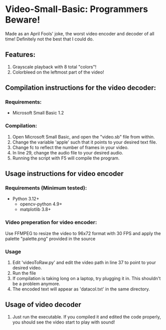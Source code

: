 # Video-Small-Basic: Programmers Beware!
Made as an April Fools' joke, the worst video encoder and decoder of all time! Definitely not the best that I could do.

## Features:
1. Grayscale playback with 8 total "colors"!
2. Colorbleed on the leftmost part of the video!

## Compilation instructions for the video decoder:

### Requirements:
* Microsoft Small Basic 1.2
  
### Compilation:

1. Open Microsoft Small Basic, and open the "video.sb" file from within.
2. Change the variable 'apple' such that it points to your desired text file.
3. Change fc to reflect the number of frames in your video.
4. In line 29, change the audio file to your desired audio.
5. Running the script with F5 will compile the program.

## Usage instructions for video encoder

### Requirements (Minimum tested):
* Python 3.12+
  * opencv-python 4.9+
  * matplotlib 3.8+

### Video preperation for video encoder:
Use FFMPEG to resize the video to 96x72 format with 30 FPS and apply the palette "palette.png" provided in the source

### Usage

1. Edit 'videoToRaw.py' and edit the video path in line 37 to point to your desired video.
2. Run the file
3. If compilation is taking long on a laptop, try plugging it in. This shouldn't be a problem anymore.
4. The encoded text will appear as 'datacol.txt' in the same directory.

## Usage of video decoder

1. Just run the executable. If you compiled it and edited the code properly, you should see the video start to play with sound!
